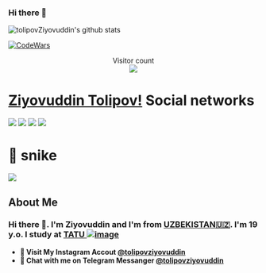 ### Hi there 👋


![tolipovZiyovuddin's github stats](https://github-readme-stats.vercel.app/api?username=tolipovziyovuddin&show_icons=true&theme=tokyonight)

[![CodeWars](https://www.codewars.com/users/ziyovuddin/badges/large)]([https://www.codewars.com/users/ziyovuddin(https://www.codewars.com/users/ziyovuddin))

<p align="center"> 
  Visitor count<br>
  <img src="https://profile-counter.glitch.me/Ziyovuddintolipov/count.svg" />
</p>

# [Ziyovuddin Tolipov!](Ziyovuddinweb@gmail.com) Social networks

<a href="https://github.com/ziyovuddintolipov"><img src="https://img.shields.io/badge/github-000?style=for-the-badge&logo=github&logoColor=white"/></a>
<a href="https://instagram.com/tolipovziyovuddin"><img src="https://img.shields.io/badge/instagram-D1001F?style=for-the-badge&logo=instagram&logoColor=white"/></a>
<a href="https://t.me/tolipovziyovuddin"><img src="https://img.shields.io/badge/Telegram-2CA5E0?style=for-the-badge&logo=telegram&logoColor=white"/></a>
<a href="https://www.codewars.com/users/ziyovuddin/"><img src="https://img.shields.io/badge/codewars-DD915F?style=for-the-badge&logo=codewars&logoColor=white"/></a>
<!-- <a href="[https://www.sololearn.com/profile/27804078]"><img src="https://img.shields.io/badge/sololearn-10397c?style=for-the-badge&logo=sololearn&logoColor=white"/></a> -->
<!-- <a href="https://gitlab.com/quvvatullayev/"><img src="https://img.shields.io/badge/gitlab-FF6600?style=for-the-badge&logo=gitlab&logoColor=white"/></a></a> -->


# 🐍 snike 

<a href=#><img src="snike.svg"></a>

<!-- ## Language and TOOLS

[![My Skills](https://skillicons.dev/icons?i=bootstrap,css,discord,flask,github,gitlab,heroku,html,instagram,js,jquery,linux,md,py,sass,vscode)](https://skillicons.dev) -->


## About Me

### Hi there 👋. I'm Ziyovuddin and I'm from [UZBEKISTAN🇺🇿](https://en.wikipedia.org/wiki/Uzbekistan). I'm 19 y.o. I study at [TATU ![image](https://user-images.githubusercontent.com/105332906/206888050-f68457da-1397-4adb-b063-d0c73ba28c67.png)](https://tuit.uz/)


- **🔴 Visit My Instagram Accout [@tolipovziyovuddin](https://www.instagram.com/tolipovziyovuddin/)**
- **🔵 Chat with me on Telegram Messanger [@tolipovziyovuddin](https://t.me/tolipovziyovuddin)**
